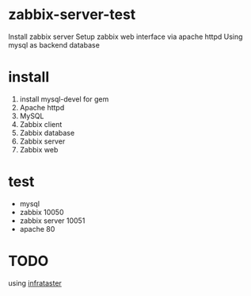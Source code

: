 zabbix-server-test
==================

Install zabbix server
Setup zabbix web interface via apache httpd
Using mysql as backend database

install
=======

1. install mysql-devel for gem
2. Apache httpd
3. MySQL
4. Zabbix client
5. Zabbix database
6. Zabbix server
7. Zabbix web

test
====
* mysql
* zabbix 10050
* zabbix server 10051
* apache 80

TODO
====

using [infrataster](https://github.com/ryotarai/infrataster)
